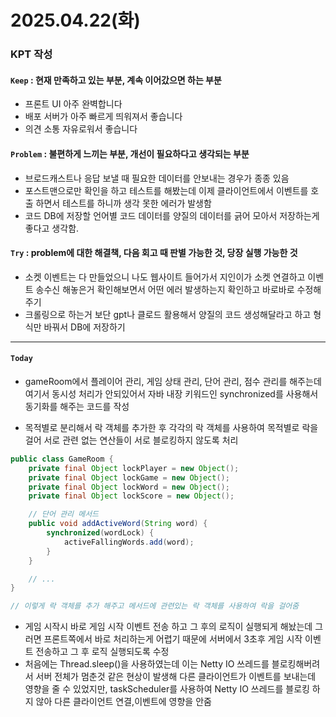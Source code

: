 
# 2025.04.22(화)

### KPT 작성

#### `Keep` : 현재 만족하고 있는 부분, 계속 이어갔으면 하는 부분
- 프론트 UI 아주 완벽합니다
- 배포 서버가 아주 빠르게 띄워져서 좋습니다
- 의견 소통 자유로워서 좋습니다 

#### `Problem` : 불편하게 느끼는 부분, 개선이 필요하다고 생각되는 부분
- 브로드캐스트나 응답 보낼 때 필요한 데이터를 안보내는 경우가 종종 있음
- 포스트맨으로만 확인을 하고 테스트를 해봤는데 이제 클라이언트에서 이벤트를 호출 하면서 테스트를 하니까 생각 못한 에러가 발생함
- 코드 DB에 저장할 언어별 코드 데이터를 양질의 데이터를 긁어 모아서 저장하는게 좋다고 생각함. 


#### `Try` : problem에 대한 해결책, 다음 회고 때 판별 가능한 것, 당장 실행 가능한 것
- 소켓 이벤트는 다 만들었으니 나도 웹사이트 들어가서 지인이가 소켓 연결하고 이벤트 송수신 해놓은거 확인해보면서 어떤 에러 발생하는지 확인하고 바로바로 수정해주기
- 크롤링으로 하는거 보단 gpt나 클로드 활용해서 양질의 코드 생성해달라고 하고 형식만 바꿔서 DB에 저장하기 


---
#### `Today`
- gameRoom에서 플레이어 관리, 게임 상태 관리, 단어 관리, 점수 관리를 해주는데 여기서 동시성 처리가 안되있어서 자바 내장 키워드인 synchronized를 사용해서 동기화를 해주는 코드를 작성

- 목적별로 분리해서 락 객체를 추가한 후 각각의 락 객체를 사용하여 목적별로 락을 걸어 서로 관련
없는 연산들이 서로 블로킹하지 않도록 처리 

```java
public class GameRoom {
    private final Object lockPlayer = new Object();
    private final Object lockGame = new Object();
    private final Object lockWord = new Object();
    private final Object lockScore = new Object();

    // 단어 관리 메서드
    public void addActiveWord(String word) {
        synchronized(wordLock) {
            activeFallingWords.add(word);
        }
    }

    // ...
}

// 이렇게 락 객체를 추가 해주고 메서드에 관련있는 락 객체를 사용하여 락을 걸어줌

```

- 게임 시작시 바로 게임 시작 이벤트 전송 하고 그 후의 로직이 실행되게 해놨는데 그러면 프론트쪽에서 바로 처리하는게 어렵기 때문에 서버에서 3초후 게임 시작 이벤트 전송하고 그 후 로직 실행되도록 수정 
- 처음에는 Thread.sleep()을 사용하였는데 이는 Netty IO 쓰레드를 블로킹해버려서 서버 전체가 멈춘것 같은 현상이 발생해 다른 클라이언트가 이벤트를 보내는데 영향을 줄 수 있었지만,  taskScheduler를 사용하여 Netty IO 쓰레드를 블로킹 하지 않아 다른 클라이언트 연결,이벤트에 영향을 안줌
